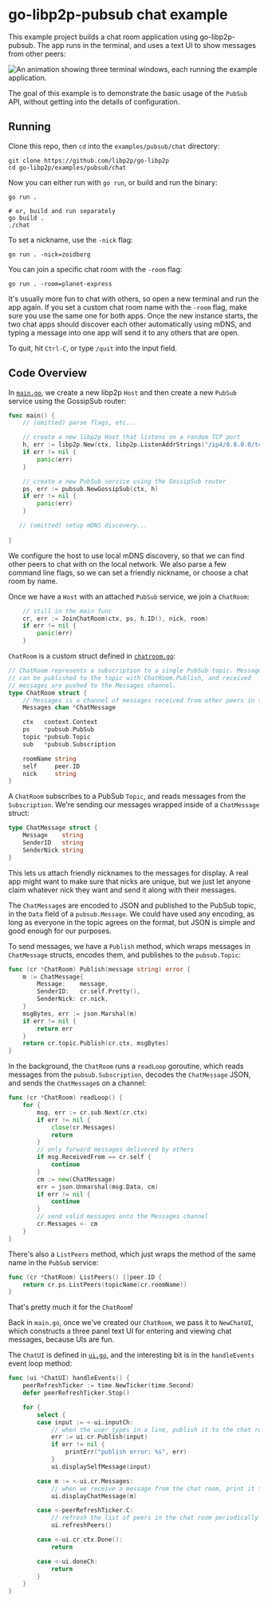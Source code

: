 # go-libp2p-pubsub chat example

This example project builds a chat room application using go-libp2p-pubsub. The app runs in the terminal,
and uses a text UI to show messages from other peers:

![An animation showing three terminal windows, each running the example application.](./chat-example.gif)

The goal of this example is to demonstrate the basic usage of the `PubSub` API, without getting into
the details of configuration.

## Running

Clone this repo, then `cd` into the `examples/pubsub/chat` directory:

```shell
git clone https://github.com/libp2p/go-libp2p
cd go-libp2p/examples/pubsub/chat
```

Now you can either run with `go run`, or build and run the binary:

```shell
go run .

# or, build and run separately
go build .
./chat
```

To set a nickname, use the `-nick` flag:

```shell
go run . -nick=zoidberg
```

You can join a specific chat room with the `-room` flag:

```shell
go run . -room=planet-express
```

It's usually more fun to chat with others, so open a new terminal and run the app again.
If you set a custom chat room name with the `-room` flag, make sure you use the same one
for both apps. Once the new instance starts, the two chat apps should discover each other 
automatically using mDNS, and typing a message into one app will send it to any others that are open.

To quit, hit `Ctrl-C`, or type `/quit` into the input field.

## Code Overview

In [`main.go`](./main.go), we create a new libp2p `Host` and then create a new `PubSub` service
using the GossipSub router:

```go
func main() {
	// (omitted) parse flags, etc...

	// create a new libp2p Host that listens on a random TCP port
	h, err := libp2p.New(ctx, libp2p.ListenAddrStrings("/ip4/0.0.0.0/tcp/0"))
	if err != nil {
		panic(err)
	}

	// create a new PubSub service using the GossipSub router
	ps, err := pubsub.NewGossipSub(ctx, h)
	if err != nil {
		panic(err)
	}

   // (omitted) setup mDNS discovery...
   
}
``` 

We configure the host to use local mDNS discovery, so that we can find other peers to chat with
on the local network. We also parse a few command line flags, so we can set a friendly nickname,
or choose a chat room by name.

Once we have a `Host` with an attached `PubSub` service, we join a `ChatRoom`:

```go
    // still in the main func
    cr, err := JoinChatRoom(ctx, ps, h.ID(), nick, room)
  	if err != nil {
  		panic(err)
  	}
```
 
`ChatRoom` is a custom struct defined in [`chatroom.go`](./chatroom.go):

```go
// ChatRoom represents a subscription to a single PubSub topic. Messages
// can be published to the topic with ChatRoom.Publish, and received
// messages are pushed to the Messages channel.
type ChatRoom struct {
	// Messages is a channel of messages received from other peers in the chat room
	Messages chan *ChatMessage

	ctx   context.Context
	ps    *pubsub.PubSub
	topic *pubsub.Topic
	sub   *pubsub.Subscription

	roomName string
	self     peer.ID
	nick     string
}
```

A `ChatRoom` subscribes to a PubSub `Topic`, and reads messages from the `Subscription`. We're sending our messages
wrapped inside of a `ChatMessage` struct:

```go
type ChatMessage struct {
	Message    string
	SenderID   string
	SenderNick string
}
```

This lets us attach friendly nicknames to the messages for display. A real app might want to make sure that
nicks are unique, but we just let anyone claim whatever nick they want and send it along with their messages.

The `ChatMessage`s are encoded to JSON and published to the PubSub topic, in the `Data` field of a `pubsub.Message`.
We could have used any encoding, as long as everyone in the topic agrees on the format, but JSON is simple and good 
enough for our purposes. 

To send messages, we have a `Publish` method, which wraps messages in `ChatMessage` structs, encodes them, and publishes 
to the `pubsub.Topic`:

```go
func (cr *ChatRoom) Publish(message string) error {
	m := ChatMessage{
		Message:    message,
		SenderID:   cr.self.Pretty(),
		SenderNick: cr.nick,
	}
	msgBytes, err := json.Marshal(m)
	if err != nil {
		return err
	}
	return cr.topic.Publish(cr.ctx, msgBytes)
}
```

In the background, the `ChatRoom` runs a `readLoop` goroutine, which reads messages from the `pubsub.Subscription`,
decodes the `ChatMessage` JSON, and sends the `ChatMessage`s on a channel:

```go
func (cr *ChatRoom) readLoop() {
	for {
		msg, err := cr.sub.Next(cr.ctx)
		if err != nil {
			close(cr.Messages)
			return
		}
		// only forward messages delivered by others
		if msg.ReceivedFrom == cr.self {
			continue
		}
		cm := new(ChatMessage)
		err = json.Unmarshal(msg.Data, cm)
		if err != nil {
			continue
		}
		// send valid messages onto the Messages channel
		cr.Messages <- cm
	}
}
```

There's also a `ListPeers` method, which just wraps the method of the same name in the `PubSub` service:

```go
func (cr *ChatRoom) ListPeers() []peer.ID {
	return cr.ps.ListPeers(topicName(cr.roomName))
}
```

That's pretty much it for the `ChatRoom`! 

Back in `main.go`, once we've created our `ChatRoom`, we pass it
to `NewChatUI`, which constructs a three panel text UI for entering and viewing chat messages, because UIs
are fun.

The `ChatUI` is defined in [`ui.go`](./ui.go), and the interesting bit is in the `handleEvents` event loop
method:

```go
func (ui *ChatUI) handleEvents() {
	peerRefreshTicker := time.NewTicker(time.Second)
	defer peerRefreshTicker.Stop()

	for {
		select {
		case input := <-ui.inputCh:
			// when the user types in a line, publish it to the chat room and print to the message window
			err := ui.cr.Publish(input)
			if err != nil {
				printErr("publish error: %s", err)
			}
			ui.displaySelfMessage(input)

		case m := <-ui.cr.Messages:
			// when we receive a message from the chat room, print it to the message window
			ui.displayChatMessage(m)

		case <-peerRefreshTicker.C:
			// refresh the list of peers in the chat room periodically
			ui.refreshPeers()

		case <-ui.cr.ctx.Done():
			return

		case <-ui.doneCh:
			return
		}
	}
}
```
